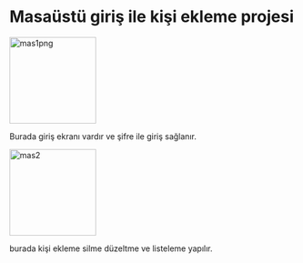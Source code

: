 # Masaüstü giriş ile kişi ekleme projesi

<img width="152" alt="mas1png" src="https://github.com/Archerprooo/Proje_3/assets/161921350/2daa0ffb-65c6-4112-84da-61b9fec29ce2">

Burada giriş ekranı vardır ve şifre ile giriş sağlanır.

<img width="152" alt="mas2" src="https://github.com/Archerprooo/Proje_3/assets/161921350/37289d1c-b6c9-4c93-98b9-41aaef79f1c9">

burada kişi ekleme silme düzeltme ve listeleme yapılır.
